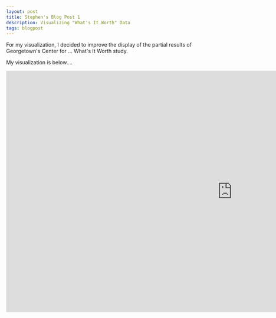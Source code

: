 ```yaml
---
layout: post
title: Stephen's Blog Post 1
description: Visualizing "What's It Worth" Data
tags: blogpost
---
```


For my visualization, I decided to improve the display of the partial results of Georgetown's Center for ... What's It Worth study.

My visualization is below....

<iframe width="1225" height="655" src="http://jsfiddle.net/stephenkappel/bk854/embedded/result" allowfullscreen="allowfullscreen" frameborder="0"></iframe>